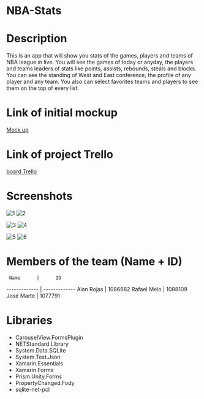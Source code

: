 # NBA-Stats

# Description

This is an app that will show you stats of the games, players and teams of NBA league in live. You will see the games of today or anyday, the players and teams leaders of stats like points, assists, rebounds, steals and blocks. You can see the standing of West and East conference, the profile of any player and any team. You also can select favorites teams and players to see them on the top of every list.
  
# Link of initial mockup
[Mock up](https://balsamiq.cloud/smpbigk/pygul88/r7E0F "Mockoup realizado en balsamiq")

# Link of project Trello 
[board Trello](https://trello.com/invite/b/ISxaROo1/39e65988084126b975fb8dd437aa5918/mobile-dev-app-grupo-1 "Movile Dev")

# Screenshots

![1](https://user-images.githubusercontent.com/49078581/115101173-eb8acc80-9f0f-11eb-9260-2e61b6993737.PNG) ![2](https://user-images.githubusercontent.com/49078581/115101167-e9c10900-9f0f-11eb-94dc-592304bfc396.PNG) 

![3](https://user-images.githubusercontent.com/49078581/115101168-ea599f80-9f0f-11eb-8cf7-e6d084b85b67.PNG) ![4](https://user-images.githubusercontent.com/49078581/115101170-eaf23600-9f0f-11eb-8808-7604fbc2bd6d.PNG) 

![5](https://user-images.githubusercontent.com/49078581/115101171-eaf23600-9f0f-11eb-8526-4570853dfa43.PNG) ![6](https://user-images.githubusercontent.com/49078581/115101172-eb8acc80-9f0f-11eb-9d4b-58a4f77781a1.PNG)

# Members of the team (Name + ID)

     Name      |      ID
-------------  | -------------
  Alan Rojas   |    1086682
  Rafael Melo  |    1088109
  José Marte   |    1077791


# Libraries

- CarouselView.FormsPlugin
- NETStandard.Library
- System.Data.SQLite
- System.Text.Json
- Xamarin.Essentials
- Xamarin.Forms 
- Prism.Unity.Forms
- PropertyChanged.Fody
- sqlite-net-pcl


